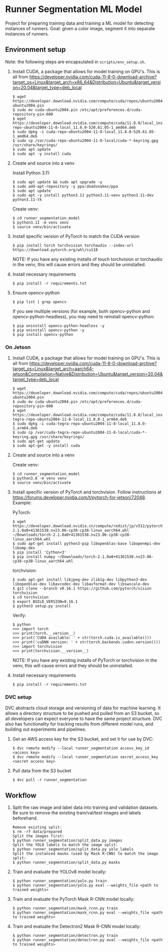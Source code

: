 # Runner Segmentation ML Model

Project for preparing training data and training a ML model for detecting instances of runners. Goal: given a color image, segment it into separate instances of runners.

## Environment setup

Note: the following steps are encapsulated in `scripts/env_setup.sh`.

1.  Install CUDA, a package that allows for model training on GPU's. This is all from https://developer.nvidia.com/cuda-11-8-0-download-archive?target_os=Linux&target_arch=x86_64&Distribution=Ubuntu&target_version=20.04&target_type=deb_local

        $ wget https://developer.download.nvidia.com/compute/cuda/repos/ubuntu2004/x86_64/cuda-ubuntu2004.pin
        $ sudo mv cuda-ubuntu2004.pin /etc/apt/preferences.d/cuda-repository-pin-600
        $ wget https://developer.download.nvidia.com/compute/cuda/11.8.0/local_installers/cuda-repo-ubuntu2004-11-8-local_11.8.0-520.61.05-1_amd64.deb
        $ sudo dpkg -i cuda-repo-ubuntu2004-11-8-local_11.8.0-520.61.05-1_amd64.deb
        $ sudo cp /var/cuda-repo-ubuntu2004-11-8-local/cuda-*-keyring.gpg /usr/share/keyrings/
        $ sudo apt update
        $ sudo apt -y install cuda

1.  Create and source into a venv

    Install Python 3.11:

        $ sudo apt update && sudo apt upgrade -y
        $ sudo add-apt-repository -y ppa:deadsnakes/ppa
        $ sudo apt update
        $ sudo apt -y install python3.11 python3.11-venv python3.11-dev python3.11-tk

    Create venv:

        $ cd runner_segmentation_model
        $ python3.11 -m venv venv
        $ source venv/bin/activate

1.  Install specific version of PyTorch to match the CUDA version

        $ pip install torch torchvision torchaudio --index-url https://download.pytorch.org/whl/cu118

    NOTE: If you have any existing installs of touch torchvision or torchaudio in the venv, this will cause errors and they should be uninstalled.

1.  Install necessary requirements

        $ pip install -r requirements.txt

1.  Ensure opencv-python

        $ pip list | grep opencv

    If you see multiple versions (for example, both opencv-python and opencv-python-headless), you may need to reinstall opencv-python:

        $ pip uninstall opencv-python-headless -y
        $ pip uninstall opencv-python -y
        $ pip install opencv-python

### On Jetson

1.  Install CUDA, a package that allows for model training on GPU's. This is all from https://developer.nvidia.com/cuda-11-8-0-download-archive?target_os=Linux&target_arch=aarch64-jetson&Compilation=Native&Distribution=Ubuntu&target_version=20.04&target_type=deb_local

        $ wget https://developer.download.nvidia.com/compute/cuda/repos/ubuntu2004/arm64/cuda-ubuntu2004.pin
        $ sudo mv cuda-ubuntu2004.pin /etc/apt/preferences.d/cuda-repository-pin-600
        $ wget https://developer.download.nvidia.com/compute/cuda/11.8.0/local_installers/cuda-tegra-repo-ubuntu2004-11-8-local_11.8.0-1_arm64.deb
        $ sudo dpkg -i cuda-tegra-repo-ubuntu2004-11-8-local_11.8.0-1_arm64.deb
        $ sudo cp /var/cuda-tegra-repo-ubuntu2004-11-8-local/cuda-*-keyring.gpg /usr/share/keyrings/
        $ sudo apt-get update
        $ sudo apt-get -y install cuda

1.  Create and source into a venv

    Create venv:

        $ cd runner_segmentation_model
        $ python3.8 -m venv venv
        $ source venv/bin/activate

1.  Install specific version of PyTorch and torchvision. Follow instructions at https://forums.developer.nvidia.com/t/pytorch-for-jetson/72048. Example:

    PyTorch:

        $ wget https://developer.download.nvidia.cn/compute/redist/jp/v512/pytorch/torch-2.1.0a0+41361538.nv23.06-cp38-cp38-linux_aarch64.whl ~/Downloads/torch-2.1.0a0+41361538.nv23.06-cp38-cp38-linux_aarch64.whl
        $ sudo apt-get install python3-pip libopenblas-base libopenmpi-dev libomp-dev
        $ pip install 'Cython<3'
        $ pip install numpy ~/Downloads/torch-2.1.0a0+41361538.nv23.06-cp38-cp38-linux_aarch64.whl

    torchvision:

        $ sudo apt-get install libjpeg-dev zlib1g-dev libpython3-dev libopenblas-dev libavcodec-dev libavformat-dev libswscale-dev
        $ git clone --branch v0.16.1 https://github.com/pytorch/vision torchvision
        $ cd torchvision
        $ export BUILD_VERSION=0.16.1
        $ python3 setup.py install

    Verify:

        $ python
        >>> import torch
        >>> print(torch.__version__)
        >>> print('CUDA available: ' + str(torch.cuda.is_available()))
        >>> print('cuDNN version: ' + str(torch.backends.cudnn.version()))
        >>> import torchvision
        >>> print(torchvision.__version__)

    NOTE: If you have any existing installs of PyTorch or torchvision in the venv, this will cause errors and they should be uninstalled.

1.  Install necessary requirements

        $ pip install -r requirements.txt

### DVC setup

DVC abstracts cloud storage and versioning of data for machine learning. It allows a directory structure to be pushed and pulled from an S3 bucket, so all developers can expect everyone to have the same project structure. DVC also has functionality for tracking results from different model runs, and building out experiments and pipelines.

1.  Get an AWS access key for the S3 bucket, and set it for use by DVC:

        $ dvc remote modify --local runner_segmentation access_key_id <access key>
        $ dvc remote modify --local runner_segmentation secret_access_key <secret access key>

1.  Pull data from the S3 bucket

        $ dvc pull -r runner_segmentation

## Workflow

1.  Split the raw image and label data into training and validation datasets. Be sure to remove the existing train/val/test images and labels beforehand.

        Remove existing split:
        $ rm -rf data/prepared
        Split the images first:
        $ python runner_segmentation/split_data.py images
        Split the YOLO labels to match the image split:
        $ python runner_segmentation/split_data.py yolo_labels
        Split the instanced masks (used by Mask R-CNN) to match the image split:
        $ python runner_segmentation/split_data.py masks

1.  Train and evaluate the YOLOv8 model locally:

        $ python runner_segmentation/yolo.py train
        $ python runner_segmentation/yolo.py eval --weights_file <path to trained weights>

1.  Train and evaluate the PyTorch Mask R-CNN model locally:

        $ python runner_segmentation/mask_rcnn.py train
        $ python runner_segmentation/mask_rcnn.py eval --weights_file <path to trained weights>

1.  Train and evaluate the Detectron2 Mask R-CNN model locally:

        $ python runner_segmentation/detectron.py train
        $ python runner_segmentation/detectron.py eval --weights_file <path to trained weights>
